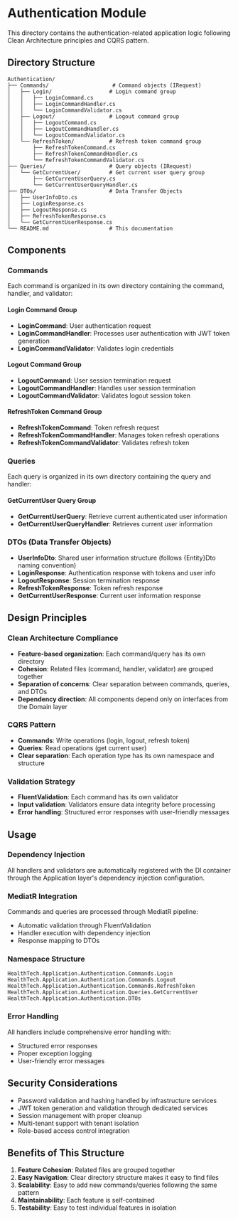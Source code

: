 # Authentication Module

This directory contains the authentication-related application logic following Clean Architecture principles and CQRS pattern.

## Directory Structure

```
Authentication/
├── Commands/                    # Command objects (IRequest)
│   ├── Login/                  # Login command group
│   │   ├── LoginCommand.cs
│   │   ├── LoginCommandHandler.cs
│   │   └── LoginCommandValidator.cs
│   ├── Logout/                 # Logout command group
│   │   ├── LogoutCommand.cs
│   │   ├── LogoutCommandHandler.cs
│   │   └── LogoutCommandValidator.cs
│   └── RefreshToken/           # Refresh token command group
│       ├── RefreshTokenCommand.cs
│       ├── RefreshTokenCommandHandler.cs
│       └── RefreshTokenCommandValidator.cs
├── Queries/                    # Query objects (IRequest)
│   └── GetCurrentUser/         # Get current user query group
│       ├── GetCurrentUserQuery.cs
│       └── GetCurrentUserQueryHandler.cs
├── DTOs/                       # Data Transfer Objects
│   ├── UserInfoDto.cs
│   ├── LoginResponse.cs
│   ├── LogoutResponse.cs
│   ├── RefreshTokenResponse.cs
│   └── GetCurrentUserResponse.cs
└── README.md                   # This documentation
```

## Components

### Commands
Each command is organized in its own directory containing the command, handler, and validator:

#### Login Command Group
- **LoginCommand**: User authentication request
- **LoginCommandHandler**: Processes user authentication with JWT token generation
- **LoginCommandValidator**: Validates login credentials

#### Logout Command Group
- **LogoutCommand**: User session termination request
- **LogoutCommandHandler**: Handles user session termination
- **LogoutCommandValidator**: Validates logout session token

#### RefreshToken Command Group
- **RefreshTokenCommand**: Token refresh request
- **RefreshTokenCommandHandler**: Manages token refresh operations
- **RefreshTokenCommandValidator**: Validates refresh token

### Queries
Each query is organized in its own directory containing the query and handler:

#### GetCurrentUser Query Group
- **GetCurrentUserQuery**: Retrieve current authenticated user information
- **GetCurrentUserQueryHandler**: Retrieves current user information

### DTOs (Data Transfer Objects)
- **UserInfoDto**: Shared user information structure (follows {Entity}Dto naming convention)
- **LoginResponse**: Authentication response with tokens and user info
- **LogoutResponse**: Session termination response
- **RefreshTokenResponse**: Token refresh response
- **GetCurrentUserResponse**: Current user information response

## Design Principles

### Clean Architecture Compliance
- **Feature-based organization**: Each command/query has its own directory
- **Cohesion**: Related files (command, handler, validator) are grouped together
- **Separation of concerns**: Clear separation between commands, queries, and DTOs
- **Dependency direction**: All components depend only on interfaces from the Domain layer

### CQRS Pattern
- **Commands**: Write operations (login, logout, refresh token)
- **Queries**: Read operations (get current user)
- **Clear separation**: Each operation type has its own namespace and structure

### Validation Strategy
- **FluentValidation**: Each command has its own validator
- **Input validation**: Validators ensure data integrity before processing
- **Error handling**: Structured error responses with user-friendly messages

## Usage

### Dependency Injection
All handlers and validators are automatically registered with the DI container through the Application layer's dependency injection configuration.

### MediatR Integration
Commands and queries are processed through MediatR pipeline:
- Automatic validation through FluentValidation
- Handler execution with dependency injection
- Response mapping to DTOs

### Namespace Structure
```
HealthTech.Application.Authentication.Commands.Login
HealthTech.Application.Authentication.Commands.Logout
HealthTech.Application.Authentication.Commands.RefreshToken
HealthTech.Application.Authentication.Queries.GetCurrentUser
HealthTech.Application.Authentication.DTOs
```

### Error Handling
All handlers include comprehensive error handling with:
- Structured error responses
- Proper exception logging
- User-friendly error messages

## Security Considerations

- Password validation and hashing handled by infrastructure services
- JWT token generation and validation through dedicated services
- Session management with proper cleanup
- Multi-tenant support with tenant isolation
- Role-based access control integration

## Benefits of This Structure

1. **Feature Cohesion**: Related files are grouped together
2. **Easy Navigation**: Clear directory structure makes it easy to find files
3. **Scalability**: Easy to add new commands/queries following the same pattern
4. **Maintainability**: Each feature is self-contained
5. **Testability**: Easy to test individual features in isolation
